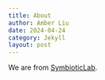 ```yaml
---
title: About
author: Amber Liu
date: 2024-04-24
category: Jekyll
layout: post
---
```


We are from [SymbioticLab](https://symbioticlab.org/).